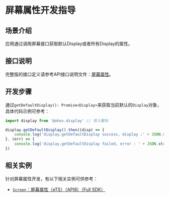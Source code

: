 # 屏幕属性开发指导

## 场景介绍

应用通过调用屏幕接口获取默认Display或者所有Display的属性。

## 接口说明

完整版的接口定义请参考API接口说明文件：[屏幕属性](../reference/apis/js-apis-display.md)。

## 开发步骤

通过`getDefaultDisplay(): Promise<Display>`来获取当前默认的`Display`对象，具体代码示例可参考：

```js
import display from '@ohos.display' // 导入模块

display.getDefaultDisplay().then((disp) => {
	console.log('display.getDefaultDisplay success, display :' + JSON.stringify(disp));
}, (err) => {
    console.log('display.getDefaultDisplay failed, error : ' + JSON.stringify(err));
})
```
## 相关实例
针对屏幕属性开发，有以下相关实例可供参考：
- [`Screen`：屏幕属性（eTS）（API8）（Full SDK）](https://gitee.com/openharmony/applications_app_samples/tree/master/device/Screen)

